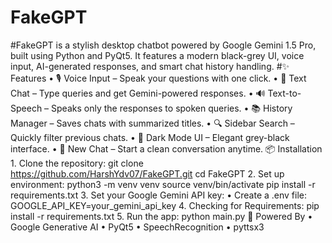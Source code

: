 # FakeGPT
#FakeGPT is a stylish desktop chatbot powered by Google Gemini 1.5 Pro, built using Python and PyQt5. It features a modern black-grey UI, voice input, AI-generated responses, and smart chat history handling.
#✨ Features
	•	🎙️ Voice Input – Speak your questions with one click.
	•	💬 Text Chat – Type queries and get Gemini-powered responses.
	•	🔊 Text-to-Speech – Speaks only the responses to spoken queries.
	•	📚 History Manager – Saves chats with summarized titles.
	•	🔍 Sidebar Search – Quickly filter previous chats.
	•	🌙 Dark Mode UI – Elegant grey-black interface.
	•	🧹 New Chat – Start a clean conversation anytime. 
 📦 Installation
	1.	Clone the repository:
      git clone https://github.com/HarshYdv07/FakeGPT.git
      cd FakeGPT
  2.	Set up environment:
      python3 -m venv venv
      source venv/bin/activate
      pip install -r requirements.txt
	3.	Set your Google Gemini API key:
    	•	Create a .env file:
        GOOGLE_API_KEY=your_gemini_api_key
  4.  Checking for Requirements:
      pip install -r requirements.txt
  5.	Run the app:
      python main.py
  🧠 Powered By
	•	Google Generative AI
	•	PyQt5
	•	SpeechRecognition
	•	pyttsx3
